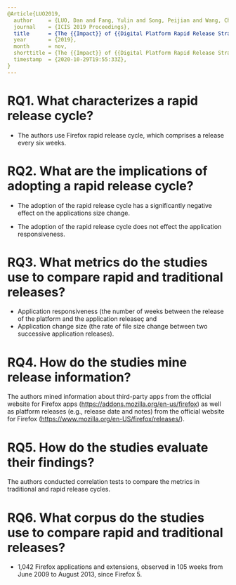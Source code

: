 ```yaml
---
@Article{LUO2019,
  author     = {LUO, Dan and Fang, Yulin and Song, Peijian and Wang, Chong (Alex)},
  journal    = {ICIS 2019 Proceedings},
  title      = {The {{Impact}} of {{Digital Platform Rapid Release Strategy}} on {{App Update Behavior}}: {{An Empirical Study}} of {{Firefox}}},
  year       = {2019},
  month      = nov,
  shorttitle = {The {{Impact}} of {{Digital Platform Rapid Release Strategy}} on {{App Update Behavior}}},
  timestamp  = {2020-10-29T19:55:33Z},
}
---
```


# RQ1. What characterizes a rapid release cycle?

  - The authors use Firefox rapid release cycle, which comprises a release every six weeks.

# RQ2. What are the implications of adopting a rapid release cycle?

  - The adoption of the rapid release cycle has a significantly negative effect on the applications size change.

  - The adoption of the rapid release cycle does not effect the application responsiveness.

# RQ3. What metrics do the studies use to compare rapid and traditional releases?

  - Application responsiveness (the number of weeks between the release of the platform and the application releaseç and
  - Application change size (the rate of file size change between two successive application releases).

# RQ4. How do the studies mine release information?

The authors mined information about third-party apps from the official website for Firefox apps (https://addons.mozilla.org/en-us/firefox) as well as platform releases (e.g., release date and notes) from the official website for Firefox
(https://www.mozilla.org/en-US/firefox/releases/).

# RQ5. How do the studies evaluate their findings?

The authors conducted correlation tests to compare the metrics in traditional and rapid release cycles.

# RQ6. What corpus do the studies use to compare rapid and traditional releases?

  - 1,042 Firefox applications and extensions, observed in 105 weeks from June 2009 to August 2013, since Firefox 5.
